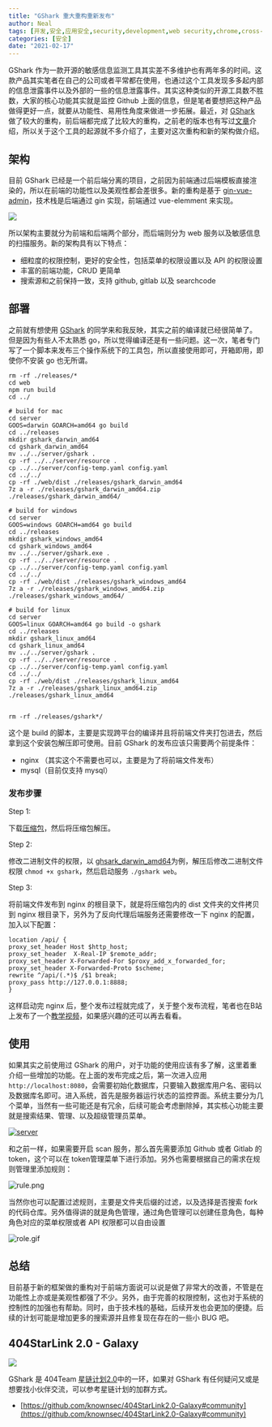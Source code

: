 ```yaml
---
title: "GShark 重大重构重新发布"
author: Neal
tags: [开发,安全,应用安全,security,development,web security,chrome,cross-site,csrf]
categories: [安全]
date: "2021-02-17" 
---
```


GShark 作为一款开源的敏感信息监测工具其实差不多维护也有两年多的时间。这款产品其实笔者在自己的公司或者平常都在使用，也通过这个工具发现多多起内部的信息泄露事件以及外部的一些的信息泄露事件。其实这种类似的开源工具数不胜数，大家的核心功能其实就是监控 Github 上面的信息，但是笔者要想把这种产品做得更好一点，就要从功能性、易用性角度来做进一步拓展。最近，对 [GShark](https://github.com/madneal/gshark) 做了较大的重构，前后端都完成了比较大的重构，之前老的版本也有写过[文章](https://mp.weixin.qq.com/s/rKdz9V1Vx548FvPHwNBn0Q)介绍，所以关于这个工具的起源就不多介绍了，主要对这次重构和新的架构做介绍。

## 架构

目前 GShark 已经是一个前后端分离的项目，之前因为前端通过后端模板直接渲染的，所以在前端的功能性以及美观性都会差很多。新的重构是基于 [gin-vue-admin](https://github.com/flipped-aurora/gin-vue-admin)，技术栈是后端通过 gin 实现，前端通过 vue-elemment 来实现。

![](https://user-images.githubusercontent.com/12164075/114326875-58e1da80-9b69-11eb-82a5-b2e3751a2304.png)

所以架构主要就分为前端和后端两个部分，而后端则分为 web 服务以及敏感信息的扫描服务。新的架构具有以下特点：

* 细粒度的权限控制，更好的安全性，包括菜单的权限设置以及 API 的权限设置
* 丰富的前端功能，CRUD 更简单
* 搜索源和之前保持一致，支持 github, gitlab 以及 searchcode

## 部署

之前就有想使用 [GShark](https://github.com/madneal/gshark) 的同学来和我反映，其实之前的编译就已经很简单了。但是因为有些人不太熟悉 go，所以觉得编译还是有一些问题。这一次，笔者专门写了一个脚本来发布三个操作系统下的工具包，所以直接使用即可，开箱即用，即使你不安装 go 也无所谓。

```
rm -rf ./releases/*
cd web
npm run build
cd ../

# build for mac
cd server
GOOS=darwin GOARCH=amd64 go build 
cd ../releases
mkdir gshark_darwin_amd64
cd gshark_darwin_amd64
mv ../../server/gshark .
cp -rf ../../server/resource .
cp ../../server/config-temp.yaml config.yaml
cd ../../
cp -rf ./web/dist ./releases/gshark_darwin_amd64
7z a -r ./releases/gshark_darwin_amd64.zip ./releases/gshark_darwin_amd64/

# build for windows
cd server
GOOS=windows GOARCH=amd64 go build
cd ../releases
mkdir gshark_windows_amd64
cd gshark_windows_amd64
mv ../../server/gshark.exe .
cp -rf ../../server/resource .
cp ../../server/config-temp.yaml config.yaml
cd ../../
cp -rf ./web/dist ./releases/gshark_windows_amd64
7z a -r ./releases/gshark_windows_amd64.zip ./releases/gshark_windows_amd64/

# build for linux
cd server
GOOS=linux GOARCH=amd64 go build -o gshark
cd ../releases
mkdir gshark_linux_amd64
cd gshark_linux_amd64
mv ../../server/gshark .
cp -rf ../../server/resource .
cp ../../server/config-temp.yaml config.yaml
cd ../../
cp -rf ./web/dist ./releases/gshark_linux_amd64
7z a -r ./releases/gshark_linux_amd64.zip ./releases/gshark_linux_amd64


rm -rf ./releases/gshark*/
```

这个是 build 的脚本，主要是实现跨平台的编译并且将前端文件夹打包进去，然后拿到这个安装包解压即可使用。目前 GShark 的发布应该只需要两个前提条件：

* nginx （其实这个不需要也可以，主要是为了将前端文件发布）
* mysql（目前仅支持 mysql）

### 发布步骤

Step 1:

下载[压缩包](https://github.com/madneal/gshark/releases)，然后将压缩包解压。

Step 2:

修改二进制文件的权限，以 [ghsark_darwin_amd64](https://github.com/madneal/gshark/releases/download/v0.7/gshark_darwin_amd64.zip)为例，解压后修改二进制文件权限 `chmod +x gshark`，然后启动服务 `./gshark web`。

Step 3:

将前端文件发布到 nginx 的根目录下，就是将压缩包内的 dist 文件夹的文件拷贝到 nginx 根目录下，另外为了反向代理后端服务还需要修改一下 nginx 的配置，加入以下配置：

```
location /api/ {
proxy_set_header Host $http_host;
proxy_set_header  X-Real-IP $remote_addr;
proxy_set_header X-Forwarded-For $proxy_add_x_forwarded_for;
proxy_set_header X-Forwarded-Proto $scheme;
rewrite ^/api/(.*)$ /$1 break;
proxy_pass http://127.0.0.1:8888;
}
```

这样启动完 nginx 后，整个发布过程就完成了，关于整个发布流程，笔者也在B站上发布了一个[教学视频](https://www.bilibili.com/video/BV1Py4y1s7ap/)，如果感兴趣的还可以再去看看。

## 使用

如果其实之前使用过 GShark 的用户，对于功能的使用应该有多了解，这里着重介绍一些增加的功能。在上面的发布完成之后，第一次进入应用 `http://localhost:8080`，会需要初始化数据库，只要输入数据库用户名、密码以及数据库名即可。进入系统，首先是服务器运行状态的监控界面。系统主要分为几个菜单，当然有一些可能还是有冗余，后续可能会考虑删除掉，其实核心功能主要就是搜索结果、管理、以及超级管理员菜单。

[![server](https://z3.ax1x.com/2021/04/17/c4Lyh6.png)](https://imgtu.com/i/c4Lyh6)

和之前一样，如果需要开启 scan 服务，那么首先需要添加 Github 或者 Gitlab 的 token，这个可以在 token管理菜单下进行添加。另外也需要根据自己的需求在规则管理里添加规则：

![rule.png](https://i.loli.net/2021/04/17/SusckilMNTXYv3E.png)


当然你也可以配置过滤规则，主要是文件夹后缀的过滤，以及选择是否搜索 fork 的代码仓库。另外值得讲的就是角色管理，通过角色管理可以创建任意角色，每种角色对应的菜单权限或者 API 权限都可以自由设置

![role.gif](https://i.loli.net/2021/04/17/wkVgoAlPMSFXThv.gif)

## 总结

目前基于新的框架做的重构对于前端方面说可以说是做了非常大的改善，不管是在功能性上亦或是美观性都强了不少。另外，由于完善的权限控制，这也对于系统的控制性的加强也有帮助。同时，由于技术栈的基础，后续开发也会更加的便捷。后续的计划可能是增加更多的搜索源并且修复现在存在的一些小 BUG 吧。

## 404StarLink 2.0 - Galaxy

![](https://github.com/knownsec/404StarLink-Project/raw/master/logo.png)

GShark 是 404Team [星链计划2.0](https://github.com/knownsec/404StarLink2.0-Galaxy)中的一环，如果对 GShark 有任何疑问又或是想要找小伙伴交流，可以参考星链计划的加群方式。

- [https://github.com/knownsec/404StarLink2.0-Galaxy#community](https://github.com/knownsec/404StarLink2.0-Galaxy#community)



